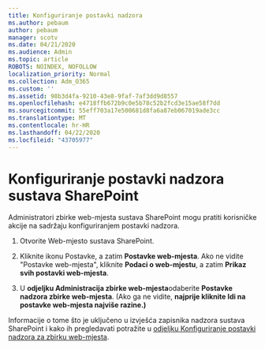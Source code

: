 ```yaml
---
title: Konfiguriranje postavki nadzora
ms.author: pebaum
author: pebaum
manager: scotv
ms.date: 04/21/2020
ms.audience: Admin
ms.topic: article
ROBOTS: NOINDEX, NOFOLLOW
localization_priority: Normal
ms.collection: Adm_O365
ms.custom: ''
ms.assetid: 98b3d4fa-9210-43e8-9faf-7af3dd9d8557
ms.openlocfilehash: e4718ffb672b9c0e5b78c52b2fcd3e15ae58f7dd
ms.sourcegitcommit: 55eff703a17e500681d8fa6a87eb067019ade3cc
ms.translationtype: MT
ms.contentlocale: hr-HR
ms.lasthandoff: 04/22/2020
ms.locfileid: "43705977"
---
```

# <a name="configure-sharepoint-audit-settings"></a>Konfiguriranje postavki nadzora sustava SharePoint

Administratori zbirke web-mjesta sustava SharePoint mogu pratiti korisničke akcije na sadržaju konfiguriranjem postavki nadzora.
  
1. Otvorite Web-mjesto sustava SharePoint.
    
2. Kliknite ikonu Postavke, a zatim **Postavke web-mjesta**. Ako ne vidite "Postavke web-mjesta", kliknite **Podaci o web-mjestu**, a zatim **Prikaz svih postavki web-mjesta**.
    
3. U **odjeljku Administracija zbirke web-mjesta**odaberite **Postavke nadzora zbirke web-mjesta**. (Ako ga ne vidite, **najprije kliknite Idi na postavke web-mjesta najviše razine.)** 
    
Informacije o tome što je uključeno u izvješća zapisnika nadzora sustava SharePoint i kako ih pregledavati potražite u [odjeljku Konfiguriranje postavki nadzora za zbirku web-mjesta](https://go.microsoft.com/fwlink/?linkid=404050).
  

